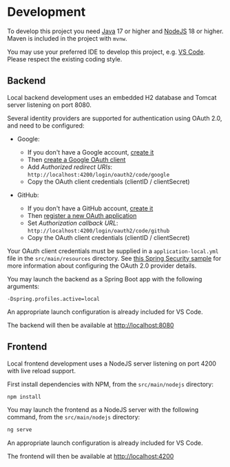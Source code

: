 # Development

To develop this project you need [Java](https://adoptium.net) 17 or higher and [NodeJS](https://nodejs.org) 18 or higher. Maven is included in the project with `mvnw`.

You may use your preferred IDE to develop this project, e.g. [VS Code](https://code.visualstudio.com). Please respect the existing coding style.

## Backend 

Local backend development uses an embedded H2 database and Tomcat server listening on port 8080.

Several identity providers are supported for authentication using OAuth 2.0, and need to be configured:

* Google:
    * If you don't have a Google account, [create it](https://support.google.com/accounts/answer/27441)
    * Then [create a Google OAuth client](https://developers.google.com/identity/protocols/OAuth2WebServer#creatingcred)
    * Add _Authorized redirect URIs_: `http://localhost:4200/login/oauth2/code/google`
    * Copy the OAuth client credentials (clientID / clientSecret)

* GitHub:
    * If you don't have a GitHub account, [create it](https://github.com/join)
    * Then [register a new OAuth application](https://github.com/settings/applications/new)
    * Set _Authorization callback URL_: `http://localhost:4200/login/oauth2/code/github`
    * Copy the OAuth client credentials (clientID / clientSecret)

Your OAuth client credentials must be supplied in a `application-local.yml` file in the `src/main/resources` directory.
See [this Spring Security sample](https://github.com/spring-projects/spring-security/tree/5.1.x/samples/boot/oauth2login) for more information about configuring the OAuth 2.0 provider details.

You may launch the backend as a Spring Boot app with the following arguments:

```
-Dspring.profiles.active=local
```

An appropriate launch configuration is already included for VS Code.

The backend will then be available at [http://localhost:8080](http://localhost:8080)

## Frontend

Local frontend development uses a NodeJS server listening on port 4200 with live reload support.

First install dependencies with NPM, from the `src/main/nodejs` directory:

```sh
npm install
```

You may launch the frontend as a NodeJS server with the following command, from the `src/main/nodejs` directory:

```sh
ng serve
```

An appropriate launch configuration is already included for VS Code.

The frontend will then be available at [http://localhost:4200](http://localhost:4200)
